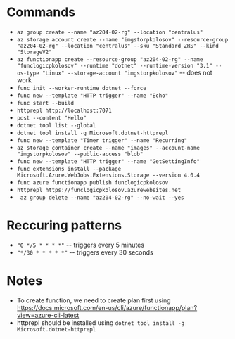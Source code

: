 # Commands

- `az group create --name "az204-02-rg" --location "centralus"`
- `az storage account create --name "imgstorpkolosov" --resource-group "az204-02-rg" --location "centralus" --sku "Standard_ZRS" --kind "StorageV2"`
- `az functionapp create --resource-group "az204-02-rg" --name "funclogicpkolosov" --runtime "dotnet" --runtime-version "3.1" --os-type "Linux" --storage-account "imgstorpkolosov"` -- does not work
- `func init --worker-runtime dotnet --force`
- `func new --template "HTTP trigger" --name "Echo"`
- `func start --build`
- `httprepl http://localhost:7071`
- `post --content "Hello"`
- `dotnet tool list --global`
- `dotnet tool install -g Microsoft.dotnet-httprepl`
- `func new --template "Timer trigger" --name "Recurring"`
- `az storage container create --name "images" --account-name "imgstorpkolosov" --public-access "blob"`
- `func new --template "HTTP trigger" --name "GetSettingInfo"`
- `func extensions install --package Microsoft.Azure.WebJobs.Extensions.Storage --version 4.0.4`
- `func azure functionapp publish funclogicpkolosov`
- `httprepl https://funclogicpkolosov.azurewebsites.net`
- ` az group delete --name "az204-02-rg" --no-wait --yes`

# Reccuring patterns

- `"0 */5 * * * *"` -- triggers every 5 minutes
- `"*/30 * * * * *"` -- triggers every 30 seconds

# Notes

- To create function, we need to create plan first using https://docs.microsoft.com/en-us/cli/azure/functionapp/plan?view=azure-cli-latest
- httprepl should be installed using `dotnet tool install -g Microsoft.dotnet-httprepl`